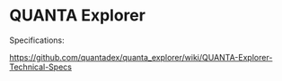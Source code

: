 # QUANTA Explorer


Specifications:

https://github.com/quantadex/quanta_explorer/wiki/QUANTA-Explorer-Technical-Specs

